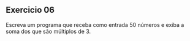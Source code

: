## Exercicio 06

Escreva um programa que receba como entrada 50 números e exiba a soma dos que são múltiplos de 3.


